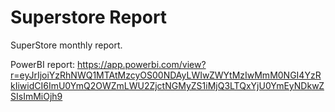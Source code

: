 # Superstore Report

SuperStore monthly report.

PowerBI report: https://app.powerbi.com/view?r=eyJrIjoiYzRhNWQ1MTAtMzcyOS00NDAyLWIwZWYtMzIwMmM0NGI4YzRkIiwidCI6ImU0YmQ2OWZmLWU2ZjctNGMyZS1iMjQ3LTQxYjU0YmEyNDkwZSIsImMiOjh9
